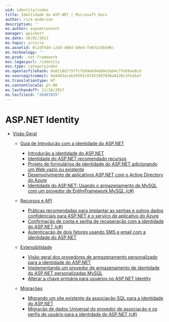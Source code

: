 ```yaml
---
uid: identity/index
title: Identidade do ASP.NET | Microsoft Docs
author: rick-anderson
description: ''
ms.author: aspnetcontent
manager: wpickett
ms.date: 10/02/2013
ms.topic: article
ms.assetid: 0c2df5d4-c2dd-486d-b0ed-fe831c6b596c
ms.technology: ''
ms.prod: .net-framework
msc.legacyurl: /identity
msc.type: categoryindex
ms.openlocfilehash: 0a8118d775ffcfb99eb94db0e3ab4c7fe69ae8cd
ms.sourcegitcommit: 9a9483aceb34591c97451997036a9120c3fe2baf
ms.translationtype: HT
ms.contentlocale: pt-BR
ms.lasthandoff: 11/10/2017
ms.locfileid: "26497835"
---
```

<a name="aspnet-identity"></a>ASP.NET Identity
====================
- [Visão Geral](overview/index.md)

    - [Guia de Introdução com a identidade do ASP.NET](overview/getting-started/index.md)

        - [Introdução a identidade do ASP.NET](overview/getting-started/introduction-to-aspnet-identity.md)
        - [Identidade do ASP.NET recomendado recursos](overview/getting-started/aspnet-identity-recommended-resources.md)
        - [Projeto de formulários de identidade do ASP.NET adicionando um Web vazio ou existente](overview/getting-started/adding-aspnet-identity-to-an-empty-or-existing-web-forms-project.md)
        - [Desenvolvimento de aplicativos ASP.NET com o Active Directory do Azure](overview/getting-started/developing-aspnet-apps-with-windows-azure-active-directory.md)
        - [Identidade do ASP.NET: Usando o armazenamento de MySQL com um provedor de EntityFramework MySQL (c#)](overview/getting-started/aspnet-identity-using-mysql-storage-with-an-entityframework-mysql-provider.md)
    - [Recursos e API](overview/features-api/index.md)

        - [Práticas recomendadas para implantar as senhas e outros dados confidenciais para ASP.NET e o serviço de aplicativo do Azure](overview/features-api/best-practices-for-deploying-passwords-and-other-sensitive-data-to-aspnet-and-azure.md)
        - [Confirmação de conta e senha de recuperação com a identidade do ASP.NET (c#)](overview/features-api/account-confirmation-and-password-recovery-with-aspnet-identity.md)
        - [Autenticação de dois fatores usando SMS e email com a identidade do ASP.NET](overview/features-api/two-factor-authentication-using-sms-and-email-with-aspnet-identity.md)
    - [Extensibilidade](overview/extensibility/index.md)

        - [Visão geral dos provedores de armazenamento personalizado para a identidade do ASP.NET](overview/extensibility/overview-of-custom-storage-providers-for-aspnet-identity.md)
        - [Implementando um provedor de armazenamento de identidade do ASP.NET personalizadas MySQL](overview/extensibility/implementing-a-custom-mysql-aspnet-identity-storage-provider.md)
        - [Alterar a chave primária para usuários no ASP.NET Identity](overview/extensibility/change-primary-key-for-users-in-aspnet-identity.md)
    - [Migrações](overview/migrations/index.md)

        - [Migrando um site existente da associação SQL para a identidade do ASP.NET](overview/migrations/migrating-an-existing-website-from-sql-membership-to-aspnet-identity.md)
        - [Migração de dados Universal do provedor de associação e os perfis de usuário para a identidade do ASP.NET (c#)](overview/migrations/migrating-universal-provider-data-for-membership-and-user-profiles-to-aspnet-identity.md)
